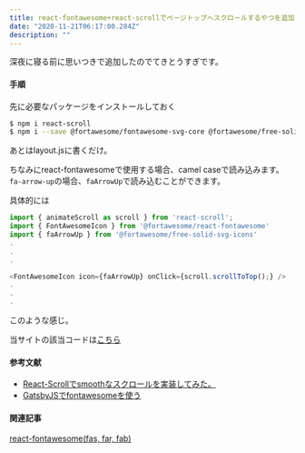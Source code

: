 ```yaml
---
title: react-fontawesome+react-scrollでページトップへスクロールするやつを追加した
date: "2020-11-21T06:17:00.284Z"
description: ""
---
```


深夜に寝る前に思いつきで追加したのでてきとうすぎです。

#### 手順
先に必要なパッケージをインストールしておく
```bash
$ npm i react-scroll
$ npm i --save @fortawesome/fontawesome-svg-core @fortawesome/free-solid-svg-icons @fortawesome/react-fontawesome
```

あとはlayout.jsに書くだけ。

ちなみにreact-fontawesomeで使用する場合、camel caseで読み込みます。  
`fa-arrow-up`の場合、`faArrowUp`で読み込むことができます。

具体的には

```javascript
import { animateScroll as scroll } from 'react-scroll';
import { FontAwesomeIcon } from '@fortawesome/react-fontawesome'
import { faArrowUp } from '@fortawesome/free-solid-svg-icons'
.
.
.

<FontAwesomeIcon icon={faArrowUp} onClick={scroll.scrollToTop();} />
.
.
.
```
このような感じ。

当サイトの該当コードは[こちら](https://github.com/rrih/rrih.github.io/blob/master/src/components/layout.js#L87)

#### 参考文献
- [React-Scrollでsmoothなスクロールを実装してみた。](https://qiita.com/takk0715/items/6b82d7b4d13134d717eb)
- [GatsbyJSでfontawesomeを使う](https://www.corylog.com/gatsby/gatsby014/)

#### 関連記事
[react-fontawesome(fas, far, fab)](/posts/fontawesome-perfect-understand)